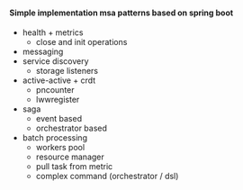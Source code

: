 #### Simple implementation msa patterns based on spring boot
- health + metrics
    - close and init operations
- messaging
- service discovery
    - storage listeners
- active-active + crdt
    - pncounter
    - lwwregister
- saga
    - event based
    - orchestrator based
- batch processing
    - workers pool
    - resource manager
    - pull task from metric
    - complex command (orchestrator / dsl)